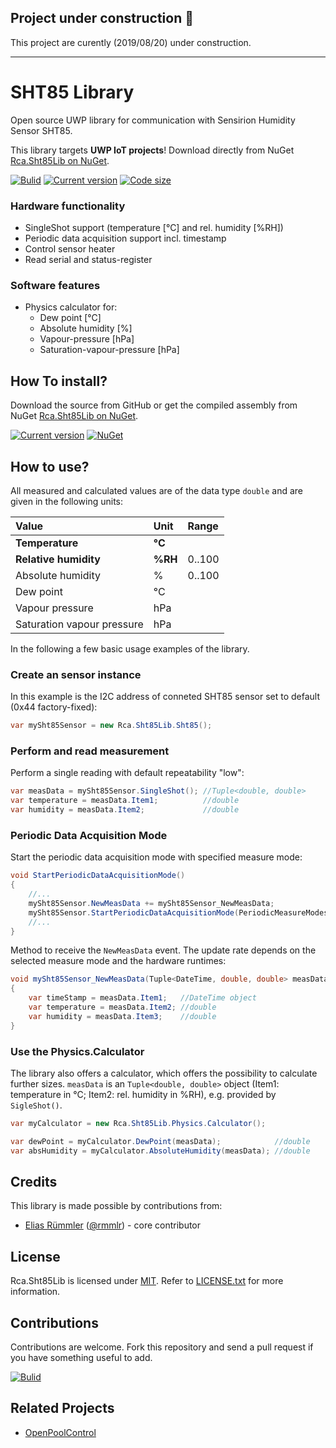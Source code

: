 ## Project under construction :construction:
This project are curently (2019/08/20) under construction.

---

# SHT85 Library
Open source UWP library for communication with Sensirion Humidity Sensor SHT85. 

This library targets __UWP IoT projects__! Download directly from NuGet [Rca.Sht85Lib on NuGet](https://nuget.org/packages/Rca.Sht85Lib).


[![Bulid](https://img.shields.io/appveyor/ci/100prznt/rca-sht85lib.svg?logo=appveyor&style=popout-square)](https://ci.appveyor.com/project/100prznt/rca-sht85lib)   [![Current version](https://img.shields.io/nuget/v/Rca.Sht85Lib.svg?logo=nuget&logoColor=%23ef8b00&style=popout-square)](https://www.nuget.org/packages/Rca.Sht85Lib/)   [![Code size](https://img.shields.io/github/languages/code-size/100prznt/Rca.Sht85Lib.svg?logo=github&style=popout-square)](#) 

### Hardware functionality
* SingleShot support (temperature [°C] and rel. humidity [%RH])
* Periodic data acquisition support incl. timestamp
* Control sensor heater
* Read serial and status-register

### Software features
* Physics calculator for:
	* Dew point [°C]
	* Absolute humidity [%]
	* Vapour-pressure [hPa]
	* Saturation-vapour-pressure [hPa]


## How To install?
Download the source from GitHub or get the compiled assembly from NuGet [Rca.Sht85Lib on NuGet](https://nuget.org/packages/Rca.Sht85Lib).

[![Current version](https://img.shields.io/nuget/v/Rca.Sht85Lib.svg?logo=nuget&logoColor=%23ef8b00&style=popout-square)](https://www.nuget.org/packages/Rca.Sht85Lib/)   [![NuGet](https://img.shields.io/nuget/dt/Rca.Sht85Lib.svg?logo=nuget&logoColor=%23ef8b00&style=popout-square)](https://www.nuget.org/packages/Rca.Sht85Lib/)


## How to use?
All measured and calculated values are of the data type `double` and are given in the following units:

| Value                      | Unit   | Range  |
|:---------------------------|:-------|:-------|
| __Temperature__            | __°C__ |        |
| __Relative humidity__      | __%RH__| 0..100 |
| Absolute humidity          | %      | 0..100 |
| Dew point                  | °C     |        |
| Vapour pressure            | hPa    |        |
| Saturation vapour pressure | hPa    |        |


In the following a few basic usage examples of the library.

### Create an sensor instance
In this example is the I2C address of conneted SHT85 sensor set to default (0x44 factory-fixed):
```cs
var mySht85Sensor = new Rca.Sht85Lib.Sht85();
```

	
### Perform and read measurement
Perform a single reading with default repeatability "low":
```cs
var measData = mySht85Sensor.SingleShot(); //Tuple<double, double>
var temperature = measData.Item1;          //double
var humidity = measData.Item2;             //double
```


### Periodic Data Acquisition Mode
Start the periodic data acquisition mode with specified measure mode:
```cs
void StartPeriodicDataAcquisitionMode()
{
	//...
	mySht85Sensor.NewMeasData += mySht85Sensor_NewMeasData;
	mySht85Sensor.StartPeriodicDataAcquisitionMode(PeriodicMeasureModes.High10Hz);
	//...
}
```
Method to receive the `NewMeasData` event. The update rate depends on the selected measure mode and the hardware runtimes:
```cs
void mySht85Sensor_NewMeasData(Tuple<DateTime, double, double> measData)
{
	var timeStamp = measData.Item1;   //DateTime object
	var temperature = measData.Item2; //double
	var humidity = measData.Item3;    //double
}
```


### Use the Physics.Calculator
The library also offers a calculator, which offers the possibility to calculate further sizes.
`measData` is an `Tuple<double, double>` object (Item1: temperature in °C; Item2: rel. humidity in %RH), e.g. provided by `SigleShot()`.
```cs
var myCalculator = new Rca.Sht85Lib.Physics.Calculator();

var dewPoint = myCalculator.DewPoint(measData);            //double
var absHumidity = myCalculator.AbsoluteHumidity(measData); //double
```


## Credits
This library is made possible by contributions from:
* [Elias Rümmler](http://www.100prznt.de) ([@rmmlr](https://github.com/rmmlr)) - core contributor

## License
Rca.Sht85Lib is licensed under [MIT](http://www.opensource.org/licenses/mit-license.php "Read more about the MIT license form"). Refer to [LICENSE.txt](https://github.com/100prznt/Rca.Sht85Lib/blob/master/LICENSE.txt) for more information.

## Contributions
Contributions are welcome. Fork this repository and send a pull request if you have something useful to add.


[![Bulid](https://img.shields.io/appveyor/ci/100prznt/rca-sht85lib.svg?logo=appveyor&style=popout-square)](https://ci.appveyor.com/project/100prznt/rca-sht85lib)


## Related Projects
* [OpenPoolControl](https://github.com/100prznt/opc)
